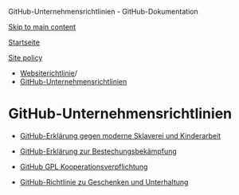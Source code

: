 GitHub-Unternehmensrichtlinien - GitHub-Dokumentation

[Skip to main content](#main-content)

[Startseite](/de)

[Site policy](/de/site-policy)

* [Websiterichtlinie](/de/site-policy)/
* [GitHub-Unternehmensrichtlinien](/de/site-policy/github-company-policies)

GitHub-Unternehmensrichtlinien
==========

* [GitHub-Erklärung gegen moderne Sklaverei und Kinderarbeit](/de/site-policy/github-company-policies/github-statement-against-modern-slavery-and-child-labor)

* [GitHub-Erklärung zur Bestechungsbekämpfung](/de/site-policy/github-company-policies/github-anti-bribery-statement)

* [GitHub GPL Kooperationsverpflichtung](/de/site-policy/github-company-policies/github-gpl-cooperation-commitment)

* [GitHub-Richtlinie zu Geschenken und Unterhaltung](/de/site-policy/github-company-policies/github-gifts-and-entertainment-policy)
